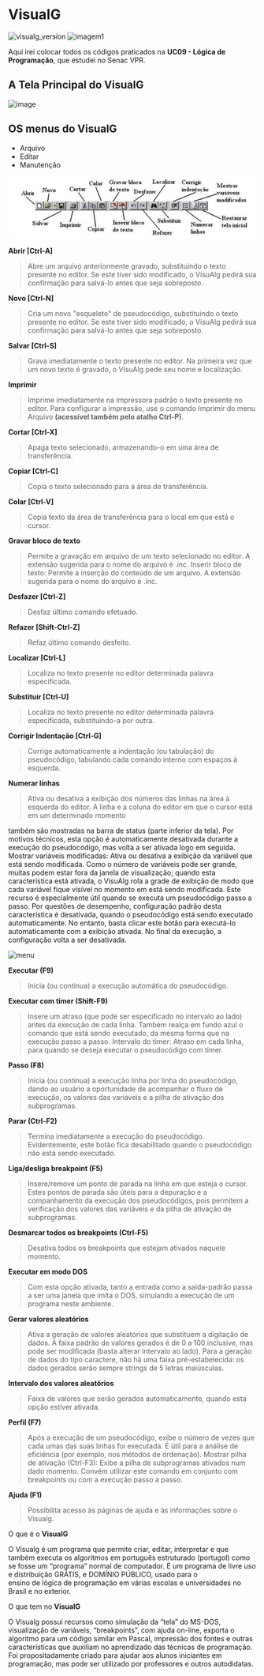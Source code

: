 # VisualG
![visualg_version](https://img.shields.io/badge/visualg-3.0-red.svg) ![imagem1](https://img.shields.io/badge/M%C3%A1rcia-Programa%C3%A7%C3%A3o-yellow.svg)

Aqui irei colocar todos os códigos praticados na **UC09 - Lógica de Programação**, que estudei no Senac VPR.

## A Tela Principal do VisualG
![image](https://user-images.githubusercontent.com/6373438/60443652-12202c00-9bf2-11e9-947c-614f8ac883f0.png)

 ## OS menus do VisualG

 - Arquivo
 - Editar
 - Manutenção

![menu](https://raw.githubusercontent.com/Marciamuli/VisualG/master/60469491-3bad7780-9c33-11e9-9d76-1712cdb7ccd8.png)




**Abrir [Ctrl-A]**
> Abre um arquivo anteriormente gravado, substituindo o texto presente no editor. Se este tiver sido modificado, o VisuAlg 
  pedirá sua confirmação para salvá-lo antes que seja sobreposto.


**Novo [Ctrl-N]**

> Cria um novo "esqueleto" de pseudocódigo, substituindo o texto presente no editor. Se este tiver sido modificado, o 
  VisuAlg pedirá sua confirmação para salvá-lo antes que seja sobreposto.


**Salvar [Ctrl-S]**
> Grava imediatamente o texto presente no editor. Na primeira vez que um novo texto é gravado, o VisuAlg pede seu nome e 
  localização.


**Imprimir**

> Imprime imediatamente na impressora padrão o texto presente no editor. Para configurar a impressão, use o comando 
  Imprimir do menu Arquivo **(acessível também pelo atalho Ctrl-P)**.


**Cortar [Ctrl-X]**

> Apaga texto selecionado, armazenando-o em uma área de transferência.


**Copiar [Ctrl-C]**

> Copia o texto selecionado para a área de transferência.

**Colar [Ctrl-V]**

> Copia texto da área de transferência para o local em que está o cursor.


**Gravar bloco de texto**

> Permite a gravação em arquivo de um texto selecionado no editor. A extensão sugerida para o nome do arquivo é .inc.
  Inserir bloco de texto: Permite a inserção do conteúdo de um arquivo. A extensão sugerida para o nome do arquivo é .inc.


**Desfazer [Ctrl-Z]**

> Desfaz último comando efetuado.


**Refazer [Shift-Ctrl-Z]**

> Refaz último comando desfeito.


**Localizar [Ctrl-L]**

> Localiza no texto presente no editor determinada palavra especificada.


**Substituir [Ctrl-U]**

> Localiza no texto presente no editor determinada palavra especificada, substituindo-a por outra.


**Corrigir Indentação [Ctrl-G]**

> Corrige automaticamente a indentação (ou tabulação) do pseudocódigo, tabulando cada comando interno com espaços à 
  esquerda.


**Numerar linhas**

> Ativa ou desativa a exibição dos números das linhas na área à esquerda do editor. A linha e a coluna do editor em que o 
  cursor está em um determinado momento


também são mostradas na barra de status (parte inferior da tela). Por motivos técnicos, esta opção é automaticamente 
desativada durante a execução do pseudocódigo, mas volta a ser ativada logo em seguida. Mostrar variáveis modificadas: 
Ativa ou desativa a exibição da variável que está sendo modificada. Como o número de variáveis pode ser grande, muitas 
podem estar fora da janela de visualização; quando esta característica está ativada, o VisuAlg rola a grade de exibição de 
modo que cada variável fique visível no momento em está sendo modificada.
Este recurso é especialmente útil quando se executa um pseudocódigo passo a passo. Por questões de desempenho, configuração
padrão desta característica é desativada, quando o pseudocódigo está sendo executado automaticamente.
No entanto, basta clicar este botão para executá-lo automaticamente com a exibição ativada. 
No final da execução, a configuração volta a ser desativada.




![menu](http://docs.autocom3.com.br/wp-content/uploads/2019/05/8-3.png)



**Executar (F9)**

> Inicia (ou continua) a execução automática do pseudocódigo.


**Executar com timer (Shift-F9)** 

> Insere um atraso (que pode ser especificado no intervalo ao lado) antes da execução de cada linha. Também realça em 
  fundo azul o comando que está sendo executado, da mesma forma que na execução passo a passo.
  Intervalo do timer: Atraso em cada linha, para quando se deseja executar o pseudocódigo com timer.

**Passo (F8)**

> Inicia (ou continua) a execução linha por linha do pseudocódigo, dando ao usuário a oportunidade de
  acompanhar o fluxo de execução, os valores das variáveis e a pilha de ativação dos subprogramas.

**Parar (Ctrl-F2)**

> Termina imediatamente a execução do pseudocódigo. Evidentemente, este botão fica desabilitado
  quando o pseudocódigo não está sendo executado.

**Liga/desliga breakpoint (F5)**

> Insere/remove um ponto de parada na linha em que esteja o cursor. Estes pontos de parada são úteis para a depuração e a
  companhamento da execução dos pseudocódigos, pois permitem a verificação dos valores das variáveis e da pilha de 
  ativação de subprogramas.


**Desmarcar todos os breakpoints (Ctrl-F5)**

> Desativa todos os breakpoints que estejam ativados naquele momento.


**Executar em modo DOS**

> Com esta opção ativada, tanto a entrada como a saída-padrão passa a ser uma janela que imita o DOS, simulando a execução 
  de um programa neste ambiente.


**Gerar valores aleatórios**

> Ativa a geração de valores aleatórios que substituem a digitação de dados. A faixa padrão de valores gerados é de 0 a 
  100 inclusive, mas pode ser modificada (basta alterar intervalo ao lado). Para a geração de dados do tipo caractere, não 
  há uma faixa pré-estabelecida: os dados gerados serão sempre strings de 5 letras
  maiúsculas.


 **Intervalo dos valores aleatórios**

 > Faixa de valores que serão gerados automaticamente, quando esta opção estiver ativada.


**Perfil (F7)**

> Após a execução de um pseudocódigo, exibe o número de vezes que cada umas das suas linhas foi executada. É útil para a 
  análise de eficiência (por exemplo, nos métodos de ordenação).
  Mostrar pilha de ativação (Ctrl-F3): Exibe a pilha de subprogramas ativados num dado momento. Convém utilizar
  este comando em conjunto com breakpoints ou com a execução passo a passo.


**Ajuda (F1)**

> Possibilita acesso às páginas de ajuda e às informações sobre o Visualg.






O que é o **VisualG**

O Visualg é um programa que permite criar, editar, interpretar e que também executa os algoritmos 
em português estruturado (portugol) como se fosse um “programa” normal de computador.
É um programa de livre uso e distribuição GRÁTIS, e DOMÍNIO PÚBLICO, usado para o  
ensino de lógica de programação em várias escolas e universidades no Brasil e no exterior.

O que tem no **VisualG**

O Visualg possui recursos como simulação da “tela” do MS-DOS, visualização de variáveis, “breakpoints”, com 
ajuda on-line, exporta o algoritmo para um código similar em Pascal, impressão dos fontes e outras características 
que auxiliam no aprendizado das técnicas de programação.
Foi propositadamente criado para ajudar aos alunos iniciantes em programação, mas 
pode ser utilizado por professores e outros autodidatas.

